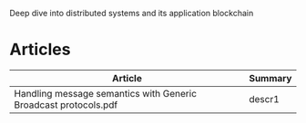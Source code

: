 Deep dive into distributed systems and its application blockchain

# Articles

| Article        | Summary       |
| ---------------| ------------- |
| Handling message semantics with Generic Broadcast protocols.pdf        | descr1        |

